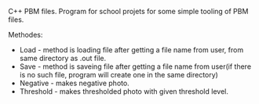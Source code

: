 C++ PBM files. Program for school projets for some simple tooling of PBM files.

Methodes: 
* Load - method is loading file after getting a file name from user, from same directory as .out file.
* Save - method is saveing file after getting a file name from user(if there is no such file, program will create one in the same directory)
* Negative - makes negative photo.
* Threshold - makes thresholded photo with given threshold level.
